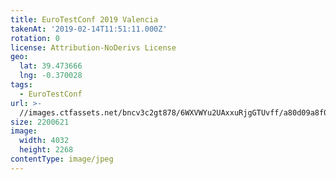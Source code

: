 ```yaml
---
title: EuroTestConf 2019 Valencia
takenAt: '2019-02-14T11:51:11.000Z'
rotation: 0
license: Attribution-NoDerivs License
geo:
  lat: 39.473666
  lng: -0.370028
tags:
  - EuroTestConf
url: >-
  //images.ctfassets.net/bncv3c2gt878/6WXVWYu2UAxxuRjgGTUvff/a80d09a8f0c39c56116e289b54314112/eurotestconf-2019-valencia_32253545737_o
size: 2200621
image:
  width: 4032
  height: 2268
contentType: image/jpeg
---
```



